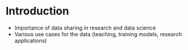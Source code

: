 
# Introduction

- Importance of data sharing in research and data science
- Various use cases for the data (teaching, training models, research applications)

